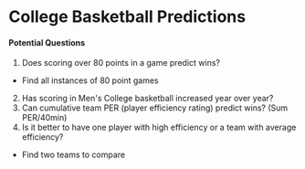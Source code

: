 # College Basketball Predictions  

#### Potential Questions
1. Does scoring over 80 points in a game predict wins?
 * Find all instances of 80 point games
2. Has scoring in Men's College basketball increased year over year?  
3. Can cumulative team PER (player efficiency rating) predict wins? (Sum PER/40min)
4. Is it better to have one player with high efficiency or a team with average efficiency?
 * Find two teams to compare
